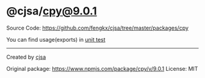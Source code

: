 # @cjsa/cpy@9.0.1

Source Code: https://github.com/fengkx/cjsa/tree/master/packages/cpy

You can find usage(exports) in [unit test](https://github.com/fengkx/cjsa/tree/master/packages/cpy/test/pkg.test.js)

---

Created by [cjsa](https://github.com/fengkx/cjsa/)

Original package: https://www.npmjs.com/package/cpy/v/9.0.1
License: MIT
